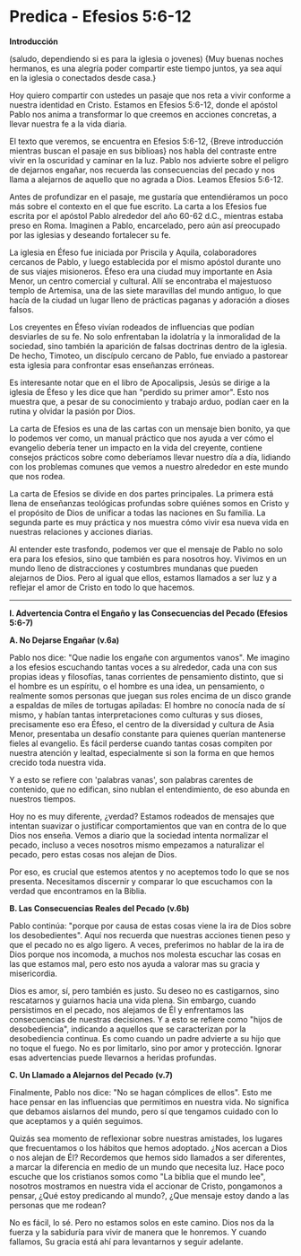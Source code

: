 # Predica - Efesios 5:6-12

**Introducción**

(saludo, dependiendo si es para la iglesia o jovenes) {Muy buenas noches hermanos, es una alegría poder compartir este tiempo juntos, ya sea aquí en la iglesia o conectados desde casa.}

Hoy quiero compartir con ustedes un pasaje que nos reta a vivir conforme a nuestra identidad en Cristo. Estamos en Efesios 5:6-12, donde el apóstol Pablo nos anima a transformar lo que creemos en acciones concretas, a llevar nuestra fe a la vida diaria.

El texto que veremos, se encuentra en Efesios 5:6-12, {Breve introducción mientras buscan el pasaje en sus biblioas} nos habla del contraste entre vivir en la oscuridad y caminar en la luz. Pablo nos advierte sobre el peligro de dejarnos engañar, nos recuerda las consecuencias del pecado y nos llama a alejarnos de aquello que no agrada a Dios. Leamos Efesios 5:6-12.

Antes de profundizar en el pasaje, me gustaría que entendiéramos un poco más sobre el contexto en el que fue escrito. La carta a los Efesios fue escrita por el apóstol Pablo alrededor del año 60-62 d.C., mientras estaba preso en Roma. Imaginen a Pablo, encarcelado, pero aún así preocupado por las iglesias y deseando fortalecer su fe.

La iglesia en Éfeso fue iniciada por Priscila y Aquila, colaboradores cercanos de Pablo, y luego establecida por el mismo apóstol durante uno de sus viajes misioneros. Éfeso era una ciudad muy importante en Asia Menor, un centro comercial y cultural. Allí se encontraba el majestuoso templo de Artemisa, una de las siete maravillas del mundo antiguo, lo que hacía de la ciudad un lugar lleno de prácticas paganas y adoración a dioses falsos.

Los creyentes en Éfeso vivían rodeados de influencias que podían desviarles de su fe. No solo enfrentaban la idolatría y la inmoralidad de la sociedad, sino también la aparición de falsas doctrinas dentro de la iglesia. De hecho, Timoteo, un discípulo cercano de Pablo, fue enviado a pastorear esta iglesia para confrontar esas enseñanzas erróneas.

Es interesante notar que en el libro de Apocalipsis, Jesús se dirige a la iglesia de Éfeso y les dice que han "perdido su primer amor". Esto nos muestra que, a pesar de su conocimiento y trabajo arduo, podían caer en la rutina y olvidar la pasión por Dios.

La carta de Efesios es una de las cartas con un mensaje bien bonito, ya que lo podemos ver como, un manual práctico que nos ayuda a ver cómo el evangelio debería tener un impacto en la vida del creyente, contiene consejos prácticos sobre como deberíamos llevar nuestro día a día, lidiando con los problemas comunes que vemos a nuestro alrededor en este mundo que nos rodea.

La carta de Efesios se divide en dos partes principales. La primera está llena de enseñanzas teológicas profundas sobre quiénes somos en Cristo y el propósito de Dios de unificar a todas las naciones en Su familia. La segunda parte es muy práctica y nos muestra cómo vivir esa nueva vida en nuestras relaciones y acciones diarias.

Al entender este trasfondo, podemos ver que el mensaje de Pablo no solo era para los efesios, sino que también es para nosotros hoy. Vivimos en un mundo lleno de distracciones y costumbres mundanas que pueden alejarnos de Dios. Pero al igual que ellos, estamos llamados a ser luz y a reflejar el amor de Cristo en todo lo que hacemos.

---

**I. Advertencia Contra el Engaño y las Consecuencias del Pecado (Efesios 5:6-7)**

**A. No Dejarse Engañar (v.6a)**

Pablo nos dice: "Que nadie los engañe con argumentos vanos". Me imagino a los efesios escuchando tantas voces a su alrededor, cada una con sus propias ideas y filosofías, tanas corrientes de pensamiento distinto, que si el hombre es un espíritu, o el hombre es una idea, un pensamiento, o realmente somos personas que juegan sus roles encima de un disco grande a espaldas de miles de tortugas apiladas: El hombre no conocía nada de sí mismo, y habían tantas interpretaciones como culturas y sus dioses, precisamente eso era Éfeso, el centro de la diversidad y cultura de Asia Menor, presentaba un desafío constante para quienes querían mantenerse fieles al evangelio. Es fácil perderse cuando tantas cosas compiten por nuestra atención y lealtad, especialmente si son la forma en que hemos crecido toda nuestra vida.

Y a esto se refiere con 'palabras vanas', son palabras carentes de contenido, que no edifican, sino nublan el entendimiento, de eso abunda en nuestros tiempos.

Hoy no es muy diferente, ¿verdad? Estamos rodeados de mensajes que intentan suavizar o justificar comportamientos que van en contra de lo que Dios nos enseña. Vemos a diario que la sociedad intenta normalizar el pecado, incluso a veces nosotros mismo empezamos a naturalizar el pecado, pero estas cosas nos alejan de Dios.

Por eso, es crucial que estemos atentos y no aceptemos todo lo que se nos presenta. Necesitamos discernir y comparar lo que escuchamos con la verdad que encontramos en la Biblia.

**B. Las Consecuencias Reales del Pecado (v.6b)**

Pablo continúa: "porque por causa de estas cosas viene la ira de Dios sobre los desobedientes". Aquí nos recuerda que nuestras acciones tienen peso y que el pecado no es algo ligero. A veces, preferimos no hablar de la ira de Dios porque nos incomoda, a muchos nos molesta escuchar las cosas en las que estamos mal, pero esto nos ayuda a valorar mas su gracia y misericordia.

Dios es amor, sí, pero también es justo. Su deseo no es castigarnos, sino rescatarnos y guiarnos hacia una vida plena. Sin embargo, cuando persistimos en el pecado, nos alejamos de Él y enfrentamos las consecuencias de nuestras decisiones. Y a esto se refiere como "hijos de desobediencia", indicando a aquellos que se caracterizan por la desobediencia continua. Es como cuando un padre advierte a su hijo que no toque el fuego. No es por limitarlo, sino por amor y protección. Ignorar esas advertencias puede llevarnos a heridas profundas.

**C. Un Llamado a Alejarnos del Pecado (v.7)**

Finalmente, Pablo nos dice: "No se hagan cómplices de ellos". Esto me hace pensar en las influencias que permitimos en nuestra vida. No significa que debamos aislarnos del mundo, pero sí que tengamos cuidado con lo que aceptamos y a quién seguimos.

Quizás sea momento de reflexionar sobre nuestras amistades, los lugares que frecuentamos o los hábitos que hemos adoptado. ¿Nos acercan a Dios o nos alejan de Él? Recordemos que hemos sido llamados a ser diferentes, a marcar la diferencia en medio de un mundo que necesita luz. Hace poco escuche que los cristianos somos como "La biblia que el mundo lee", nosotros mostramos en nuestra vida el accionar de Cristo, pongamonos a pensar, ¿Qué estoy predicando al mundo?, ¿Que mensaje estoy dando a las personas que me rodean?

No es fácil, lo sé. Pero no estamos solos en este camino. Dios nos da la fuerza y la sabiduría para vivir de manera que le honremos. Y cuando fallamos, Su gracia está ahí para levantarnos y seguir adelante.
